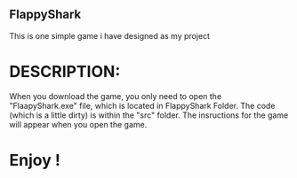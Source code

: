 ## FlappyShark

This is one simple game i have designed as my project

# DESCRIPTION:
When you download the game, you only need to open the
"FlaapyShark.exe" file, which is located in FlappyShark 
Folder. The code (which is a little dirty) is within the
"src" folder. The insructions for the game will appear 
when you open the game. 

# Enjoy !
